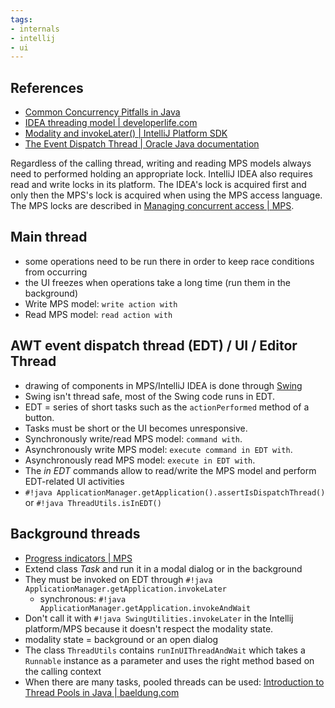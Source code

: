 ```yaml
---
tags:
- internals
- intellij
- ui
---
```


## References

- [Common Concurrency Pitfalls in Java](https://www.baeldung.com/java-common-concurrency-pitfalls)
- [IDEA threading model | developerlife.com](https://developerlife.com/2021/03/13/ij-idea-plugin-advanced/#idea-threading-model)
- [Modality and invokeLater() | IntelliJ Platform SDK](https://plugins.jetbrains.com/docs/intellij/general-threading-rules.html#modality-and-invokelater)
- [The Event Dispatch Thread | Oracle Java documentation](https://docs.oracle.com/javase/tutorial/uiswing/concurrency/dispatch.html)

Regardless of the calling thread, writing and reading MPS models always need to performed holding an appropriate lock.
IntelliJ IDEA also requires read and write locks in its platform. The IDEA's lock is acquired first and only then the MPS's lock is acquired when using
the MPS access language.
The MPS locks are described in [Managing concurrent access | MPS](https://www.jetbrains.com/help/mps/smodel-language.html#accesslanguage).

## Main thread

- some operations need to be run there in order to keep race conditions from occurring
- the UI freezes when operations take a long time (run them in the background)
- Write MPS model: `write action with`
- Read MPS model: `read action with`

## AWT event dispatch thread (EDT) / UI / Editor Thread

- drawing of components in MPS/IntelliJ IDEA is done through [Swing](https://www.tutorialspoint.com/swing/swing_quick_guide.htm)
- Swing isn't thread safe, most of the Swing code runs in EDT.
- EDT = series of short tasks such as the `actionPerformed` method of a button.
- Tasks must be short or the UI becomes unresponsive.
- Synchronously write/read MPS model: `command with`.
- Asynchronously write MPS model: `execute command in EDT with`.
- Asynchronously read MPS model: `execute in EDT with`.
- The *in EDT* commands allow to read/write the MPS model and perform EDT-related UI activities
- `#!java ApplicationManager.getApplication().assertIsDispatchThread()` or `#!java ThreadUtils.isInEDT()`

## Background threads

- [Progress indicators | MPS](https://www.jetbrains.com/help/mps/progress-indicators.html)
- Extend class *Task* and run it in a modal dialog or in the background
- They must be invoked on EDT through `#!java ApplicationManager.getApplication.invokeLater`
  - synchronous: `#!java ApplicationManager.getApplication.invokeAndWait`
- Don't call it with `#!java SwingUtilities.invokeLater` in the Intellij platform/MPS because it doesn't respect the modality state.
- modality state = background or an open dialog
- The class `ThreadUtils` contains `runInUIThreadAndWait` which takes a `Runnable` instance as a parameter and uses the right method based on the calling context
- When there are many tasks, pooled threads can be used: [Introduction to Thread Pools in Java | baeldung.com](https://www.baeldung.com/thread-pool-java-and-guava)